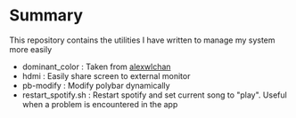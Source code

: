 # Summary

This repository contains the utilities I have written to manage my system more easily

- dominant_color : Taken from [alexwlchan](https://github.com/alexwlchan/dominant_colours)
- hdmi : Easily share screen to external monitor
- pb-modify : Modify polybar dynamically
- restart_spotify.sh : Restart spotify and set current song to "play". Useful when a problem is encountered in the app 
